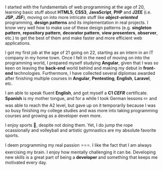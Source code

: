 I started with the fundamentals of web programming at the age of 20, learning basic stuff about **HTML5**, **CSS3**, **JavaScript**, **PHP** and **J2EE** (i.e. **JSP**, **JSF**), moving on into more intricate stuff like **_object-oriented_** programming, **design patterns** and its implementation in real projects. I know very well how to make use of these design patterns (e.g. **singleton pattern**, **repository pattern**, **decorator pattern**, **view presenters**, **observer**, etc.) to get the best of them and make faster and more efficient web applications.

I got my first job at the age of 21 going on 22, starting as an intern in an IT company in my home town. Once I felt in the need of moving on into the programming world, I prepared myself studying **Angular**, given that I was so keen on leaving the **back-end** world behind and making my debut in **front-end** technologies. Furthermore, I have collected several diplomas awarded after finishing multiple courses in **Angular**, **Pentesting**, **English**, **Laravel**, etc.

I am able to speak fluent **English**, and got myself a **C1 _CEFR_** certificate. **Spanish** is my mother tongue, and for a while I took German lessons :pencil2: and was able to reach the A2 level, but gave up on it temporarily because I was so busy finishing my college studies and was more into taking programming courses and growing as a developer even more.

I enjoy sports :runner:, despite not doing them. Yet, I do jump the rope ocassionally and volleyball and artistic gymnastics are my absolute favorite sports.

I deem programming my real passion :star::star::star:. I like the fact that I am always exercising my brain. I enjoy how mentally challenging it can be. Developing new skills is a great part of being a **developer** and something that keeps me motivated every day.
